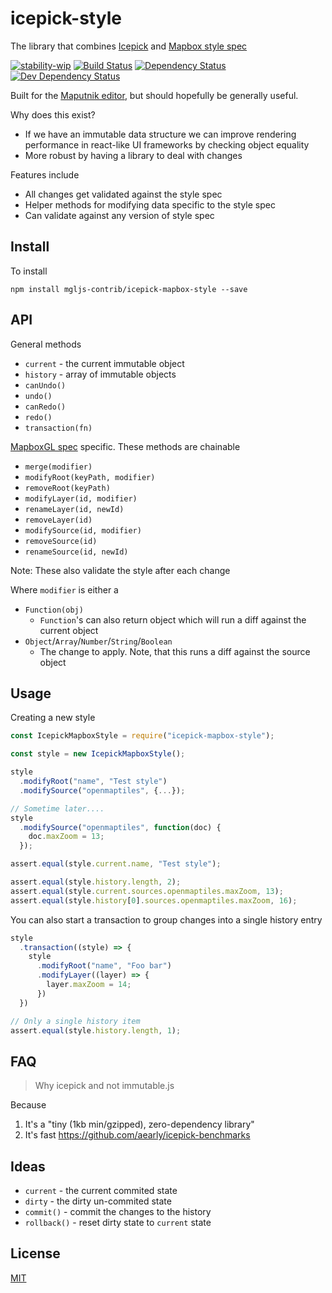 # icepick-style
The library that combines [Icepick](https://github.com/aearly/icepick) and [Mapbox style spec](https://www.mapbox.com/mapbox-gl-js/style-spec/)

[![stability-wip](https://img.shields.io/badge/stability-work_in_progress-lightgrey.svg)][stability]
[![Build Status](https://circleci.com/gh/mgljs-contrib/icepick-mapbox-style.png?style=shield)][circleci]
[![Dependency Status](https://david-dm.org/mgljs-contrib/icepick-mapbox-style.svg)][dm-prod]
[![Dev Dependency Status](https://david-dm.org/mgljs-contrib/icepick-mapbox-style/dev-status.svg)][dm-dev]

[stability]:   https://github.com/orangemug/stability-badges#work-in-progress
[circleci]:    https://circleci.com/gh/mgljs-contrib/icepick-mapbox-style
[dm-prod]:     https://david-dm.org/mgljs-contrib/icepick-mapbox-style
[dm-dev]:      https://david-dm.org/mgljs-contrib/icepick-mapbox-style#info=devDependencies


Built for the [Maputnik editor](https://github.com/maputnik/editor), but should hopefully be generally useful.

Why does this exist?

 - If we have an immutable data structure we can improve rendering performance in react-like UI frameworks by checking object equality
 - More robust by having a library to deal with changes

Features include

 - All changes get validated against the style spec
 - Helper methods for modifying data specific to the style spec
 - Can validate against any version of style spec


## Install
To install

```
npm install mgljs-contrib/icepick-mapbox-style --save
```


## API
General methods

 - `current` - the current immutable object
 - `history` - array of immutable objects
 - `canUndo()`
 - `undo()`
 - `canRedo()`
 - `redo()`
 - `transaction(fn)`

[MapboxGL spec](https://www.mapbox.com/mapbox-gl-js/style-spec) specific. These methods are chainable

 - `merge(modifier)`
 - `modifyRoot(keyPath, modifier)`
 - `removeRoot(keyPath)`
 - `modifyLayer(id, modifier)`
 - `renameLayer(id, newId)`
 - `removeLayer(id)`
 - `modifySource(id, modifier)`
 - `removeSource(id)`
 - `renameSource(id, newId)`

Note: These also validate the style after each change

Where `modifier` is either a

 - `Function(obj)`
   - `Function`'s can also return object which will run a diff against the current object
 - `Object`/`Array`/`Number`/`String`/`Boolean`
   - The change to apply. Note, that this runs a diff against the source object


## Usage
Creating a new style

```js
const IcepickMapboxStyle = require("icepick-mapbox-style");

const style = new IcepickMapboxStyle();

style
  .modifyRoot("name", "Test style")
  .modifySource("openmaptiles", {...});

// Sometime later....
style
  .modifySource("openmaptiles", function(doc) {
    doc.maxZoom = 13;
  });

assert.equal(style.current.name, "Test style");

assert.equal(style.history.length, 2);
assert.equal(style.current.sources.openmaptiles.maxZoom, 13);
assert.equal(style.history[0].sources.openmaptiles.maxZoom, 16);

```

You can also start a transaction to group changes into a single history entry

```js
style
  .transaction((style) => {
    style
      .modifyRoot("name", "Foo bar")
      .modifyLayer((layer) => {
        layer.maxZoom = 14;
      })
  })

// Only a single history item
assert.equal(style.history.length, 1);
```


## FAQ

> Why icepick and not immutable.js

Because

 1. It's a "tiny (1kb min/gzipped), zero-dependency library"
 2. It's fast <https://github.com/aearly/icepick-benchmarks>



## Ideas

 - `current` - the current commited state
 - `dirty` - the dirty un-commited state
 - `commit()` - commit the changes to the history
 - `rollback()` - reset dirty state to `current` state



## License
[MIT](LICENSE)

